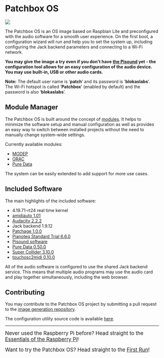 # Patchbox OS

![](https://raw.githubusercontent.com/wiki/BlokasLabs/patchbox-os-gen/images/PatchboxOS.png)

The Patchbox OS is an OS image based on Raspbian Lite and preconfigured with the audio software for a smooth user experience. On the first boot, a configuration wizard will run and help you to set the system up, including configuring the Jack backend parameters and connecting to a Wi-Fi network.

**You may give the image a try even if you don't have <a href="https://blokas.io/pisound/" target="_blank">the Pisound</a> yet - the configuration tool allows for an easy configuration of the audio device. You may use built-in, USB or other audio cards.**

**Note:** The default user name is ‘**patch**’ and its password is '**blokaslabs**'. The Wi-Fi hotspot is called ‘**Patchbox**’ (enabled by default) and the password is also ‘**blokaslabs**’.

## Module Manager

The Patchbox OS is built around the concept of [modules](Modules.md). It helps to minimize the software setup and manual configuration as well as provides an easy way to switch between installed projects without the need to manually change system-wide settings.

Currently available modules:

- <a href="https://blokas.io/MODEP/" target="_blank">MODEP</a>
- <a href="https://community.blokas.io/t/orac-2-0-for-the-raspberry-pi/1099" target="_blank">ORAC</a>
- [Pure Data](SoftwareGuides.md#pure-data)

The system can be easily extended to add support for more use cases.

## Included Software

The main highlights of the included software:

- 4.19.71-rt24 real time kernel
- [amidiauto 1.01](amidiauto.md)
- [Audacity 2.2.2](SoftwareGuides.md#audacity)
- Jack backend 1.9.12
- [Patchage 1.0.0](SoftwareGuides.md#patchage)
- [Pianoteq Standard Trial 6.6.0](SoftwareGuides.md#pianoteq-standard-trial)
- <a href="https://blokas.io/pisound/docs/Pisound-App/" target="_blank">Pisound software</a>
- [Pure Data 0.50.0](SoftwareGuides.md#pure-data)
- [Super Collider 3.10.0](SoftwareGuides.md#supercollider)
- [touchosc2midi 0.10.0](SoftwareGuides.md#touchosc2midi)

All of the audio software is configured to use the shared Jack backend service. This means that multiple audio programs may use the audio card and play together simultaneously, including the web browser.

## Contributing

You may contribute to the Patchbox OS project by submitting a pull request to the <a href="https://github.com/BlokasLabs/patchbox-os-gen" target="_blank">image generation repository</a>.

The configuration utility source code is available <a href="https://github.com/BlokasLabs/patchbox-cli" target="_blank">here</a>.

---

<big>Never used the Raspberry Pi before? Head straight to the [Essentials of the Raspberry Pi](InstallOS.md)! </big>

<big>Want to try the Patchbox OS? Head straight to the [First Run](FirstRunOptions.md)!</big>